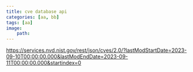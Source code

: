```yaml
---
title: cve database api
categories: [aa, bb]
tags: [aa]
image:
    path: 
---
```


https://services.nvd.nist.gov/rest/json/cves/2.0/?lastModStartDate=2023-09-10T00:00:00.000&lastModEndDate=2023-09-11T00:00:00.000&startindex=0